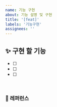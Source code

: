 ```yaml
---
name: 기능 구현
about: 기능 설명 및 구현
title: '[feat]'
labels: '기능구현'
assignees: ''
---
```


## ✨ 구현 할 기능

- [ ]
- [ ]
- [ ]

<br>

### 📕 레퍼런스
